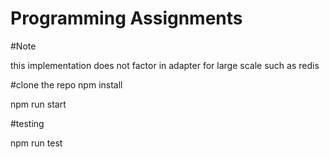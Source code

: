 # Programming Assignments

#Note

this implementation does not factor in adapter for large scale such as redis

#clone the repo
npm install


npm run start

#testing

npm run test

